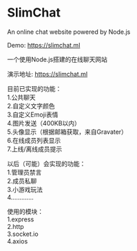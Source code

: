 # SlimChat
An online chat website powered by Node.js

Demo: https://slimchat.ml

一个使用Node.js搭建的在线聊天网站

演示地址: https://slimchat.ml

目前已实现的功能：
</br>
1.公共聊天
</br>
2.自定义文字颜色
</br>
3.自定义Emoji表情
</br>
4.图片发送（400KB以内）
</br>
5.头像显示（根据邮箱获取，来自Gravater）
</br>
6.在线成员列表显示
</br>
7.上线/离线成员提示

以后（可能）会实现的功能：
</br>
1.管理员禁言
</br>
2.成员私聊
</br>
3.小游戏玩法
</br>
4.…………

使用的模块：
</br>
1.express
</br>
2.http
</br>
3.socket.io
</br>
4.axios
